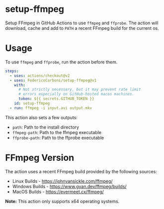 # setup-ffmpeg
Setup FFmpeg in GitHub Actions to use `ffmpeg` and `ffprobe`. The action will download, cache and
add to `PATH` a recent FFmpeg build for the current os.

# Usage
To use `ffmpeg` and `ffprobe`, run the action before them.

```yml
steps:
  - uses: actions/checkout@v2
  - uses: FedericoCarboni/setup-ffmpeg@v1
    with:
      # Not strictly necessary, but it may prevent rate limit
      # errors especially on GitHub-hosted macos machines.
      token: ${{ secrets.GITHUB_TOKEN }}
    id: setup-ffmpeg
  - run: ffmpeg -i input.avi output.mkv
```

This action also sets a few outputs:
 - `path`: Path to the install directory
 - `ffmpeg-path`: Path to the ffmpeg executable
 - `ffprobe-path`: Path to the ffprobe executable

# FFmpeg Version
The action uses a recent FFmpeg build provided by the following sources:
 - Linux Builds - https://johnvansickle.com/ffmpeg/
 - Windows Builds - https://www.gyan.dev/ffmpeg/builds/
 - MacOS Builds - https://evermeet.cx/ffmpeg/

**Note:** This action only supports x64 operating systems.
